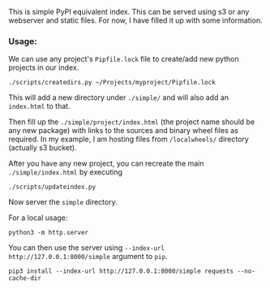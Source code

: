 This is simple PyPI equivalent index. This can be served using s3 or any webserver and static
files. For now, I have filled it up with some information.


### Usage:

We can use any project's `Pipfile.lock` file to create/add new python projects in our index.

```
./scripts/createdirs.py ~/Projects/myproject/Pipfile.lock
```

This will add a new directory under `./simple/` and will also add an `index.html` to that.

Then fill up the `./simple/project/index.html` (the project name should be any new package) with
links to the sources and binary wheel files as required. In my example, I am hosting files
from `/localwheels/` directory (actually s3 bucket).


After you have any new project, you can recreate the main `./simple/index.html` by executing

```
./scripts/updateindex.py
```

Now server the `simple` directory. 

For a local usage:

```
python3 -m http.server
```

You can then use the server using `--index-url http://127.0.0.1:8000/simple` argument to `pip`.


```
pip3 install --index-url http://127.0.0.1:8000/simple requests --no-cache-dir
```